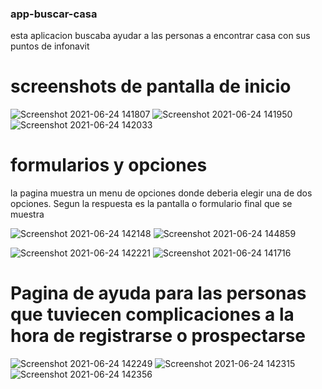 ### app-buscar-casa
esta aplicacion buscaba ayudar a las personas a encontrar casa con sus puntos de infonavit
# screenshots de pantalla de inicio
![Screenshot 2021-06-24 141807](https://user-images.githubusercontent.com/82213246/123322808-58b37300-d4fa-11eb-913a-cd584d59da31.png)
![Screenshot 2021-06-24 141950](https://user-images.githubusercontent.com/82213246/123322845-5fda8100-d4fa-11eb-8179-4684fdf902e6.png)
![Screenshot 2021-06-24 142033](https://user-images.githubusercontent.com/82213246/123322862-64069e80-d4fa-11eb-8716-9e84e6cbad78.png)

# formularios y opciones 
la pagina muestra un menu de opciones donde deberia elegir una de dos opciones. Segun la respuesta es la pantalla o formulario final que se muestra

![Screenshot 2021-06-24 142148](https://user-images.githubusercontent.com/82213246/123323277-e55e3100-d4fa-11eb-8d98-eb378ff8f0c8.png)
![Screenshot 2021-06-24 144859](https://user-images.githubusercontent.com/82213246/123323729-8baa3680-d4fb-11eb-9073-e2f7da8af5c1.png)

![Screenshot 2021-06-24 142221](https://user-images.githubusercontent.com/82213246/123323297-eb541200-d4fa-11eb-965a-a2eb13c3da92.png)
![Screenshot 2021-06-24 141716](https://user-images.githubusercontent.com/82213246/123323305-eee79900-d4fa-11eb-9350-5150a03c37f5.png)


# Pagina de ayuda para las personas que tuviecen complicaciones a la hora de registrarse o prospectarse 
![Screenshot 2021-06-24 142249](https://user-images.githubusercontent.com/82213246/123323825-ad0b2280-d4fb-11eb-9dc0-a52d81475214.png)
![Screenshot 2021-06-24 142315](https://user-images.githubusercontent.com/82213246/123323837-b1374000-d4fb-11eb-93a9-e81dd77764c4.png)
![Screenshot 2021-06-24 142356](https://user-images.githubusercontent.com/82213246/123323852-b4cac700-d4fb-11eb-8ab2-a3fe1b02c12a.png)

